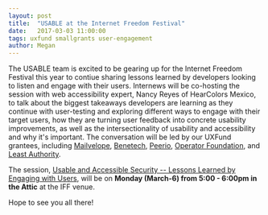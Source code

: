 ```yaml
---
layout: post
title:  "USABLE at the Internet Freedom Festival"
date:   2017-03-03 11:00:00
tags: uxfund smallgrants user-engagement 
author: Megan
---
```


The USABLE team is excited to be gearing up for the Internet Freedom Festival this year to contiue sharing lessons learned by developers looking to listen and engage with their users. Internews will be co-hosting the session with web accessibility expert, Nancy Reyes of HearColors Mexico, to talk about the biggest takeaways developers are learning as they continue with user-testing and exploring different ways to engage with their target users, how they are turning user feedback into concrete usability improvements, as well as the intersectionality of usability and accessibility and why it's important. The conversation will be led by our UXFund grantees, including <a href= https://www.mailvelope.com/en>Mailvelope</a>, <a href= https://martus.org>Benetech</a>, <a href= https://www.peerio.com>Peerio</a>, <a href= http://operatorfoundation.org>Operator Foundation</a>, and <a href= http://leastauthority.com>Least Authority</a>.

The session, <a href="https://internetfreedomfestival.org/wiki/index.php/Usable_and_Accessible_Security_--_lessons_learned_by_engaging_with_users">Usable and Accessible Security -- Lessons Learned by Engaging with Users</a>, will be on **Monday (March-6) from 5:00 - 6:00pm in the Attic** at the IFF venue.

Hope to see you all there!
